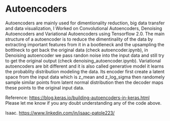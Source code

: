 # Autoencoders

Autoencoders are mainly used for dimentionality reduction, big data transfer and data visualization, I Worked on Convolutional Autoencoders, Denoising Autoencoders and Variational Autoencoders using Tensorflow 2.0.
The main structure of a autoencoder is to reduce the dimentinality of the data by extracting important features from it in a bootleneck and the upsampling the bottlneck to get back the original data (check autoencoder.ipynb), in Denoising autoencoder we pass randon noise into the input data and still try to get the original output (check denoising_autoencoder.ipynb). Variational autoencoders are bit different and it is also called generative model it learns the probablity distribution modeling the data. Its encoder first create a latent space from the input data which is z_mean and z_log_sigma then randomely sample similar points from latent normal distribution then the decoder maps these points to the original input data. 

Reference: https://blog.keras.io/building-autoencoders-in-keras.html 
Please let me know if you any doubt understanding any of the code above.


Isaac.
https://www.linkedin.com/in/isaac-patole223/
